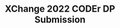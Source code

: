 ---
title: XChange 2022 CODEr DP Submission
redirect_to: https://forms.gle/sqLsa245vdtiq6Cu5
redirect_from: 
  - /XChangeCODErDPs
  - /xchangecoderdps
---